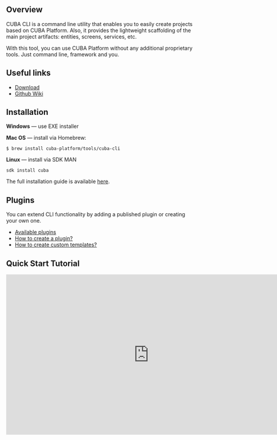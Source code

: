 ## Overview

CUBA CLI is a command line utility that enables you to easily create projects based on CUBA Platform. Also, it provides the lightweight scaffolding of the main project artifacts: entities, screens, services, etc.

With this tool, you can use CUBA Platform without any additional proprietary tools. Just command line, framework and you.

## Useful links

*   [Download](https://www.cuba-platform.com/download/previous-cli/)
*   [Github Wiki](https://github.com/cuba-platform/cuba-cli/wiki)

## Installation

**Windows** — use EXE installer

**Mac OS** — install via Homebrew:

```$ brew install cuba-platform/tools/cuba-cli```

**Linux** — install via SDK MAN

```sdk install cuba``` 

The full installation guide is available [here](https://github.com/cuba-platform/cuba-cli/wiki/Installation).

## Plugins

You can extend CLI functionality by adding a published plugin or creating your own one.

*   [Available plugins](https://github.com/topics/cuba-cli)
*   [How to create a plugin?](https://github.com/cuba-platform/cuba-cli/wiki/Plugin-Development)
*   [How to create custom templates?](https://github.com/cuba-platform/cuba-cli/wiki/Custom-templates)

## Quick Start Tutorial

<iframe width="770" height="433" src="https://www.youtube.com/embed/5nHeA57-628" frameborder="0" allow="accelerometer; autoplay; encrypted-media; gyroscope; picture-in-picture" allowfullscreen></iframe>